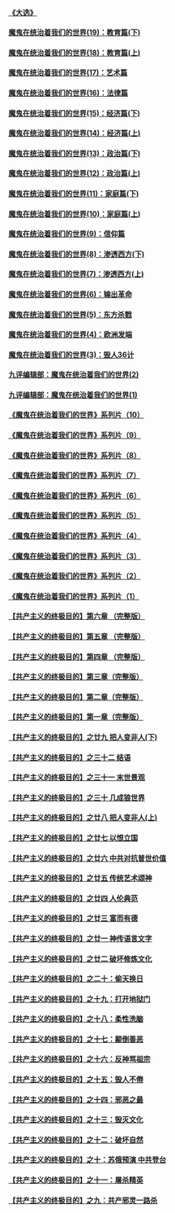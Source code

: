 #### [《大选》](../pages/nsc422/n12534746.md?t=11091102) 
#### [魔鬼在统治着我们的世界(19)：教育篇(下)](../pages/nsc422/n10564808.md?t=11091102) 
#### [魔鬼在统治着我们的世界(18)：教育篇(上)](../pages/nsc422/n10526970.md?t=11091102) 
#### [魔鬼在统治着我们的世界(17)：艺术篇](../pages/nsc422/n10499093.md?t=11091102) 
#### [魔鬼在统治着我们的世界(16)：法律篇](../pages/nsc422/n10485969.md?t=11091102) 
#### [魔鬼在统治着我们的世界(15)：经济篇(下)](../pages/nsc422/n10469975.md?t=11091102) 
#### [魔鬼在统治着我们的世界(14)：经济篇(上)](../pages/nsc422/n10457370.md?t=11091102) 
#### [魔鬼在统治着我们的世界(13)：政治篇(下)](../pages/nsc422/n10448270.md?t=11091102) 
#### [魔鬼在统治着我们的世界(12)：政治篇(上)](../pages/nsc422/n10444576.md?t=11091102) 
#### [魔鬼在统治着我们的世界(11)：家庭篇(下)](../pages/nsc422/n10440961.md?t=11091102) 
#### [魔鬼在统治着我们的世界(10)：家庭篇(上)](../pages/nsc422/n10435448.md?t=11091102) 
#### [魔鬼在统治着我们的世界(9)：信仰篇](../pages/nsc422/n10432159.md?t=11091102) 
#### [魔鬼在统治着我们的世界(8)：渗透西方(下)](../pages/nsc422/n10429603.md?t=11091102) 
#### [魔鬼在统治着我们的世界(7)：渗透西方(上)](../pages/nsc422/n10426013.md?t=11091102) 
#### [魔鬼在统治着我们的世界(6)：输出革命](../pages/nsc422/n10421536.md?t=11091102) 
#### [魔鬼在统治着我们的世界(5)：东方杀戮](../pages/nsc422/n10417707.md?t=11091102) 
#### [魔鬼在统治着我们的世界(4)：欧洲发端](../pages/nsc422/n10414890.md?t=11091102) 
#### [魔鬼在统治着我们的世界(3)：毁人36计](../pages/nsc422/n10411583.md?t=11091102) 
#### [九评编辑部：魔鬼在统治着我们的世界(2)](../pages/nsc422/n10410036.md?t=11091102) 
#### [九评编辑部：魔鬼在统治着我们的世界(1)](../pages/nsc422/n10406825.md?t=11091102) 
#### [《魔鬼在统治着我们的世界》系列片（10）](../pages/nsc422/n12292670.md?t=11091102) 
#### [《魔鬼在统治着我们的世界》系列片（9）](../pages/nsc422/n12290859.md?t=11091102) 
#### [《魔鬼在统治着我们的世界》系列片（8）](../pages/nsc422/n12287445.md?t=11091102) 
#### [《魔鬼在统治着我们的世界》系列片（7）](../pages/nsc422/n12283425.md?t=11091102) 
#### [《魔鬼在统治着我们的世界》系列片（6）](../pages/nsc422/n12282314.md?t=11091102) 
#### [《魔鬼在统治着我们的世界》系列片（5）](../pages/nsc422/n12281419.md?t=11091102) 
#### [《魔鬼在统治着我们的世界》系列片（4）](../pages/nsc422/n12274024.md?t=11091102) 
#### [《魔鬼在统治着我们的世界》系列片（3）](../pages/nsc422/n12271322.md?t=11091102) 
#### [《魔鬼在统治着我们的世界》系列片（2）](../pages/nsc422/n12269049.md?t=11091102) 
#### [《魔鬼在统治着我们的世界》系列片（1）](../pages/nsc422/n12267575.md?t=11091102) 
#### [【共产主义的终极目的】第六章 （完整版）](../pages/nsc422/n11428913.md?t=11091102) 
#### [【共产主义的终极目的】第五章 （完整版）](../pages/nsc422/n11428912.md?t=11091102) 
#### [【共产主义的终极目的】第四章 （完整版）](../pages/nsc422/n11428907.md?t=11091102) 
#### [【共产主义的终极目的】第三章（完整版）](../pages/nsc422/n11428848.md?t=11091102) 
#### [【共产主义的终极目的】第二章（完整版）](../pages/nsc422/n11428831.md?t=11091102) 
#### [【共产主义的终极目的】第一章（完整版）](../pages/nsc422/n11417651.md?t=11091102) 
#### [【共产主义的终极目的】之廿九 把人变非人(下)](../pages/nsc422/n11344140.md?t=11091102) 
#### [【共产主义的终极目的】之三十二 结语](../pages/nsc422/n11360535.md?t=11091102) 
#### [【共产主义的终极目的】之三十一 末世景观](../pages/nsc422/n11351129.md?t=11091102) 
#### [【共产主义的终极目的】之三十 几成狼世界](../pages/nsc422/n11348280.md?t=11091102) 
#### [【共产主义的终极目的】之廿八 把人变非人(上)](../pages/nsc422/n11340492.md?t=11091102) 
#### [【共产主义的终极目的】之廿七 以恨立国](../pages/nsc422/n11336944.md?t=11091102) 
#### [【共产主义的终极目的】之廿六 中共对抗普世价值](../pages/nsc422/n11324785.md?t=11091102) 
#### [【共产主义的终极目的】之廿五 传统艺术颂神](../pages/nsc422/n11296396.md?t=11091102) 
#### [【共产主义的终极目的】之廿四 人伦典范](../pages/nsc422/n11296397.md?t=11091102) 
#### [【共产主义的终极目的】之廿三 富而有德](../pages/nsc422/n11283598.md?t=11091102) 
#### [【共产主义的终极目的】之廿一 神传语言文字](../pages/nsc422/n11263265.md?t=11091102) 
#### [【共产主义的终极目的】之廿二 破坏修炼文化](../pages/nsc422/n11245728.md?t=11091102) 
#### [【共产主义的终极目的】之二十：偷天换日](../pages/nsc422/n11238846.md?t=11091102) 
#### [【共产主义的终极目的】之十九：打开地狱门](../pages/nsc422/n11206376.md?t=11091102) 
#### [【共产主义的终极目的】之十八：柔性洗脑](../pages/nsc422/n11199994.md?t=11091102) 
#### [【共产主义的终极目的】之十七：颠倒善恶](../pages/nsc422/n11179782.md?t=11091102) 
#### [【共产主义的终极目的】之十六：反神骂祖宗](../pages/nsc422/n11166798.md?t=11091102) 
#### [【共产主义的终极目的】之十五：毁人不倦](../pages/nsc422/n11166792.md?t=11091102) 
#### [【共产主义的终极目的】之十四：邪恶之最](../pages/nsc422/n11150249.md?t=11091102) 
#### [【共产主义的终极目的】之十三：毁灭文化](../pages/nsc422/n11135227.md?t=11091102) 
#### [【共产主义的终极目的】之十二：破坏自然](../pages/nsc422/n11135214.md?t=11091102) 
#### [【共产主义的终极目的】之十：苏俄预演 中共登台](../pages/nsc422/n11118424.md?t=11091102) 
#### [【共产主义的终极目的】之十一：屠杀精英](../pages/nsc422/n11118442.md?t=11091102) 
#### [【共产主义的终极目的】之九：共产邪灵一路杀](../pages/nsc422/n11114139.md?t=11091102) 
